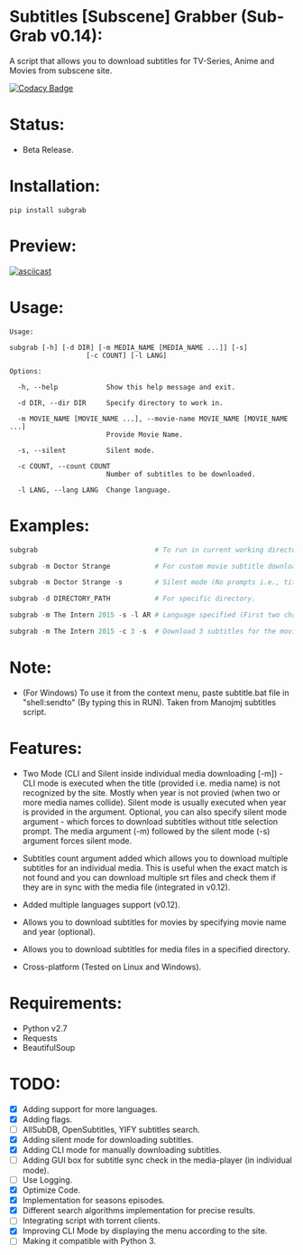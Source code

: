 # Subtitles [Subscene] Grabber (Sub-Grab v0.14):

A script that allows you to download subtitles for TV-Series, Anime and Movies from subscene site.

[![Codacy Badge](https://api.codacy.com/project/badge/Grade/1f1ddff652d14f60bbf2f8d0b6c11cc8)](https://www.codacy.com/app/RafayGhafoor/Subscene-Subtitle-Grabber?utm_source=github.com&amp;utm_medium=referral&amp;utm_content=RafayGhafoor/Subscene-Subtitle-Grabber&amp;utm_campaign=Badge_Grade)

# Status:

- Beta Release.

# Installation:

`pip install subgrab`

# Preview:

[![asciicast](https://asciinema.org/a/0YutiMbCtvvoGtlEvJxKonL1L.png)](https://asciinema.org/a/0YutiMbCtvvoGtlEvJxKonL1L)

# Usage:

```
Usage:

subgrab [-h] [-d DIR] [-m MEDIA_NAME [MEDIA_NAME ...]] [-s]
                   [-c COUNT] [-l LANG]

Options:

  -h, --help            Show this help message and exit.

  -d DIR, --dir DIR     Specify directory to work in.

  -m MOVIE_NAME [MOVIE_NAME ...], --movie-name MOVIE_NAME [MOVIE_NAME ...]
                        Provide Movie Name.

  -s, --silent          Silent mode.

  -c COUNT, --count COUNT
                        Number of subtitles to be downloaded.

  -l LANG, --lang LANG  Change language.

```

# Examples:

```python
subgrab                             # To run in current working directory.

subgrab -m Doctor Strange           # For custom movie subtitle download.

subgrab -m Doctor Strange -s        # Silent mode (No prompts i.e., title selection [if not found]).

subgrab -d DIRECTORY_PATH           # For specific directory.

subgrab -m The Intern 2015 -s -l AR # Language specified (First two characters of the language).

subgrab -m The Intern 2015 -c 3 -s  # Download 3 subtitles for the movie.
```

# Note:

- (For Windows) To use it from the context menu, paste subtitle.bat file in "shell:sendto" (By typing this in RUN).
Taken from Manojmj subtitles script.

# Features:

- Two Mode (CLI and Silent inside individual media downloading [-m]) - CLI mode is executed when the title (provided i.e. media name) is not recognized by the site. Mostly when year is not provied (when two or more media names collide). Silent mode is usually executed when year is provided in the argument. Optional, you can also specify silent mode argument - which forces to download subtitles without title selection prompt. The media argument (-m) followed by the silent mode (-s) argument forces silent mode.

- Subtitles count argument added which allows you to download multiple subtitles for an individual media. This is useful when the exact match is not found and you can download multiple srt files and check them if they are in sync with the media file (integrated in v0.12).

- Added multiple languages support (v0.12).

- Allows you to download subtitles for movies by specifying movie name and year (optional).

- Allows you to download subtitles for media files in a specified directory.

- Cross-platform (Tested on Linux and Windows).

# Requirements:

- Python v2.7
- Requests
- BeautifulSoup

# TODO:

- [x] Adding support for more languages.
- [x] Adding flags.
- [ ] AllSubDB, OpenSubtitles, YIFY subtitles search.
- [X] Adding silent mode for downloading subtitles.
- [X] Adding CLI mode for manually downloading subtitles.
- [ ] Adding GUI box for subtitle sync check in the media-player (in individual mode).
- [ ] Use Logging.
- [X] Optimize Code.
- [X] Implementation for seasons episodes.
- [X] Different search algorithms implementation for precise results.
- [ ] Integrating script with torrent clients.
- [X] Improving CLI Mode by displaying the menu according to the site.
- [ ] Making it compatible with Python 3.
